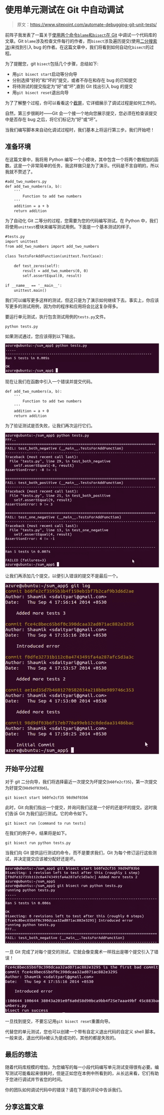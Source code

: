 # 使用单元测试在 Git 中自动调试

> 原文：<https://www.sitepoint.com/automate-debugging-git-unit-tests/>

前阵子我发表了一篇关于[使用两个命令`blame`和`bisect`在 Git](https://www.sitepoint.com/debugging-git-blame-bisect/) 中调试一个代码库的文章。Git `blame`涉及检查文件每行的作者，而`bisect`涉及遍历提交(使用[二分搜索法](http://en.wikipedia.org/wiki/Binary_search_algorithm))来找到引入 bug 的作者。在这篇文章中，我们将看到如何自动化`bisect`的过程。

为了提醒您，git `bisect`包括几个步骤，总结如下:

*   用`git bisect start`启动等分向导
*   分别选择“好的”和“坏的”提交，或者不存在和存在 bug 的已知提交
*   将待测试的提交指定为“好”或“坏”,直到 Git 找出引入 bug 的提交
*   用`git bisect reset`退出向导

为了了解整个过程，你可以看看这个[截屏](http://randyfay.com/node/55)，它详细展示了调试过程是如何工作的。

自然，第三步很耗时——Git 会一个接一个地向您展示提交，您必须在检查该提交中是否存在 bug 之后，将它们标记为“好”或“坏”。

当我们编写脚本来自动化调试过程时，我们基本上将运行第三步。我们开始吧！

## 准备环境

在这篇文章中，我将用 Python 编写一个小模块，其中包含一个将两个数相加的函数。这是一个非常简单的任务，我这样做只是为了演示。代码是不言自明的，所以我就不赘述了。

```
#add_two_numbers.py
def add_two_numbers(a, b):
    '''
        Function to add two numbers
    '''
    addition = a + b
    return addition
```

为了自动化 Git 二等分的过程，您需要为您的代码编写测试。在 Python 中，我们将使用`unittest`模块来编写测试用例。下面是一个基本测试的样子。

```
#tests.py
import unittest
from add_two_numbers import add_two_numbers

class TestsForAddFunction(unittest.TestCase):

    def test_zeros(self):
        result = add_two_numbers(0, 0)
        self.assertEqual(0, result)

if __name__ == '__main__':
    unittest.main()
```

我们可以编写更多这样的测试，但这只是为了演示如何继续下去。事实上，你应该写更多的测试用例，因为你的程序和应用将会比这复杂得多。

要运行单元测试，执行包含测试用例的`tests.py`文件。

```
python tests.py
```

如果测试通过，您应该得到以下输出。

![Tests success](img/e3f7a1917feb08d18c8b28ba7f3930bc.png)

现在让我们在函数中引入一个错误并提交代码。

```
def add_two_numbers(a, b):
    '''
        Function to add two numbers
    '''
    addition = a + 0
    return addition
```

为了验证测试是否失败，让我们再次运行它们。

![Test failures](img/0946884e5b7236fdf92b2f1f3a138987.png)

让我们再添加几个提交，以便引入错误的提交不是最后一个。

![Git history](img/938befbcd521b1b227bd66a986b27183.png)

## 开始平分过程

对于 git 二分向导，我们将选择最近一次提交为坏提交(`b60fe2cf35`)，第一次提交为好提交(`98d9df03b6`)。

```
git bisect start b60fe2cf35 98d9df03b6
```

此时，Git 向我们指出一个提交，并询问我们这是一个好的还是坏的提交。这时我们告诉 Git 为我们运行测试。它的命令如下。

```
git bisect run [command to run tests]
```

在我们的例子中，结果将是如下。

```
git bisect run python tests.py
```

当我们向 Git 提供运行测试的命令，而不是要求我们，Git 为每个修订运行这些测试，并决定提交应该被分配好还是坏。

![Git running unit tests](img/b46228c6cb4c8b291c65f68b6e8a48be.png)

一旦 Git 完成了对每个提交的测试，它就会像变魔术一样找出是哪个提交引入了错误！

![git bisect result](img/a400375a8f940234781033b0374b5ee5.png)

一旦找到提交，不要忘记用`git bisect reset`重置向导。

代替您的单元测试，您也可以创建一个带有自定义退出代码的自定义 shell 脚本。一般来说，退出代码`0`被认为是成功的，其他的都是失败的。

## 最后的想法

随着代码库规模的增加，为您编写的每一小段代码编写单元测试变得很有必要。编写测试可能看起来很耗时，但是正如您在本例中所看到的，从长远来看，它们有助于您进行调试并节省您的时间。

你的团队如何调试代码中的错误？请在下面的评论中告诉我们。

## 分享这篇文章